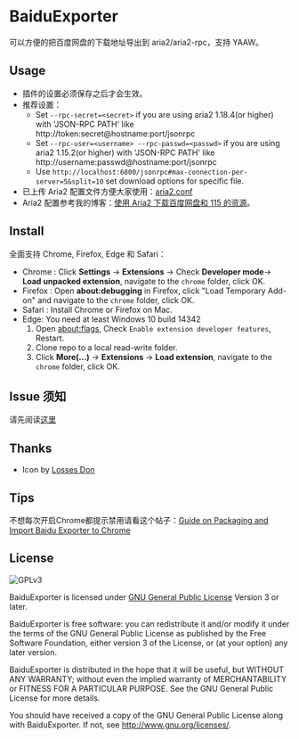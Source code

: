 # BaiduExporter

可以方便的把百度网盘的下载地址导出到 aria2/aria2-rpc，支持 YAAW。

## Usage

- 插件的设置必须保存之后才会生效。
- 推荐设置：
    - Set `--rpc-secret=<secret>` if you are using aria2 1.18.4(or higher) with 'JSON-RPC PATH' like http://token:secret@hostname:port/jsonrpc
    - Set `--rpc-user=<username> --rpc-passwd=<passwd>` if you are using aria2 1.15.2(or higher) with 'JSON-RPC PATH' like http://username:passwd@hostname:port/jsonrpc
    - Use `http://localhost:6800/jsonrpc#max-connection-per-server=5&split=10` set download options for specific file.
- 已上传 Aria2 配置文件方便大家使用：[aria2.conf](https://raw.githubusercontent.com/acgotaku/BaiduExporter/master/aria2c/aria2.conf)
- Aria2 配置参考我的博客：[使用 Aria2 下载百度网盘和 115 的资源](https://blog.icehoney.me/posts/2015-01-31-Aria2-download)。

## Install

全面支持 Chrome, Firefox, Edge 和 Safari：

* Chrome : Click **Settings** -> **Extensions** -> Check **Developer mode**-> **Load unpacked extension**, navigate to the `chrome` folder, click OK.
* Firefox : Open **about:debugging** in Firefox, click "Load Temporary Add-on" and navigate to the `chrome` folder, click OK.
* Safari : Install Chrome or Firefox on Mac.
* Edge: You need at least Windows 10 build 14342
    1. Open [about:flags](about:flags), Check `Enable extension developer features`, Restart.
    2. Clone repo to a local read-write folder.
    3. Click **More(...)** -> **Extensions** -> **Load extension**, navigate to the `chrome` folder, click OK.

## Issue 须知

请先阅读[这里](https://github.com/acgotaku/BaiduExporter/issues/128)

## Thanks

- Icon by [Losses Don](https://github.com/Losses)

## Tips

不想每次开启Chrome都提示禁用请看这个帖子：[Guide on Packaging and Import Baidu Exporter to Chrome](https://hencolle.com/2016/10/16/baidu_exporter/)

## License

![GPLv3](https://www.gnu.org/graphics/gplv3-127x51.png)

BaiduExporter is licensed under [GNU General Public License](https://www.gnu.org/licenses/gpl.html) Version 3 or later.

BaiduExporter is free software: you can redistribute it and/or modify
it under the terms of the GNU General Public License as published by
the Free Software Foundation, either version 3 of the License, or
(at your option) any later version.

BaiduExporter is distributed in the hope that it will be useful,
but WITHOUT ANY WARRANTY; without even the implied warranty of
MERCHANTABILITY or FITNESS FOR A PARTICULAR PURPOSE.  See the
GNU General Public License for more details.

You should have received a copy of the GNU General Public License
along with BaiduExporter.  If not, see <http://www.gnu.org/licenses/>.
